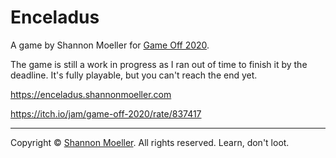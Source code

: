 # Enceladus

A game by Shannon Moeller for [Game Off 2020](https://itch.io/jam/game-off-2020/rate/837417).

The game is still a work in progress as I ran out of time to finish it by the deadline. It's fully playable, but you can't reach the end yet.

https://enceladus.shannonmoeller.com

https://itch.io/jam/game-off-2020/rate/837417

----

Copyright © [Shannon Moeller](http://shannonmoeller.com). All rights reserved. Learn, don't loot.
